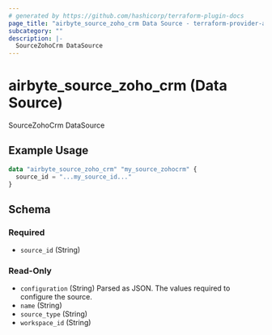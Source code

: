 ```yaml
---
# generated by https://github.com/hashicorp/terraform-plugin-docs
page_title: "airbyte_source_zoho_crm Data Source - terraform-provider-airbyte"
subcategory: ""
description: |-
  SourceZohoCrm DataSource
---
```


# airbyte_source_zoho_crm (Data Source)

SourceZohoCrm DataSource

## Example Usage

```terraform
data "airbyte_source_zoho_crm" "my_source_zohocrm" {
  source_id = "...my_source_id..."
}
```

<!-- schema generated by tfplugindocs -->
## Schema

### Required

- `source_id` (String)

### Read-Only

- `configuration` (String) Parsed as JSON.
The values required to configure the source.
- `name` (String)
- `source_type` (String)
- `workspace_id` (String)


